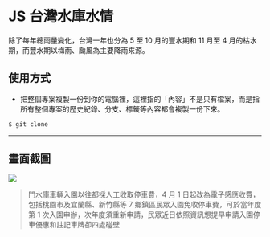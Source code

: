 # JS 台灣水庫水情

除了每年總雨量變化，台灣一年也分為 5 至 10 月的豐水期和 11 月至 4 月的枯水期，而豐水期以梅雨、颱風為主要降雨來源。

## 使用方式
- 把整個專案複製一份到你的電腦裡，這裡指的「內容」不是只有檔案，而是指所有整個專案的歷史紀錄、分支、標籤等內容都會複製一份下來。
```sh
$ git clone
```

----

## 畫面截圖
![](https://i.imgur.com/Fl7rvmG.png)
> 門水庫車輛入園以往都採人工收取停車費，4 月 1 日起改為電子感應收費，包括桃園市及宜蘭縣、新竹縣等 7 鄉鎮區民眾入園免收停車費，可於當年度第 1 次入園申辦，次年度須重新申請，民眾近日依照資訊想提早申請入園停車優惠和註記車牌卻四處碰壁